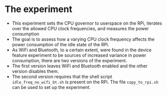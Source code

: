 # The experiment
- This experiment sets the CPU governor to userspace on the RPi, iterates over the allowed CPU clock frequencies, and measures the power consumption
- The goal is to assess how a varying CPU clock frequency affects the power consumption of the idle state of the RPi.
- As WiFi and Bluetooth, to a certain extent, were found in the device feature experiment to be sources of increased variance in power consumption, there are two versions of the experiment.
- The first version leaves WiFi and Bluetooth enabled and the other version disables them.
- The second version requires that the shell script `idle_freq_no_wifi_bt.sh` is present on the RPi. The file `copy_to_rpi.sh` can be used to set up the experiment.